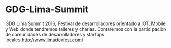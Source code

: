 # GDG-Lima-Summit
GDG Lima Summit 2016, Festival de desarrolladores orientado a IOT, Mobile y Web donde tendremos talleres y charlas. Contaremos con la participaciòn de comunidades de desarrolladores y startups locales.http://www.limadevfest.com/
